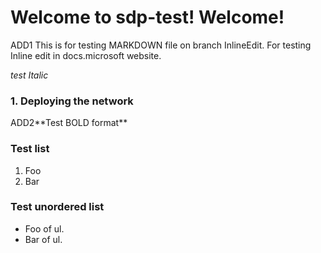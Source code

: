 # Welcome to sdp-test! Welcome!

ADD1 This is for testing MARKDOWN file on branch InlineEdit. For testing
Inline edit in docs.microsoft website.

*test Italic*

### 1. Deploying the network
ADD2\*\*Test BOLD format\*\*

### Test list
1.  Foo
2.  Bar

### Test unordered list
-   Foo of ul.
-   Bar of ul.



